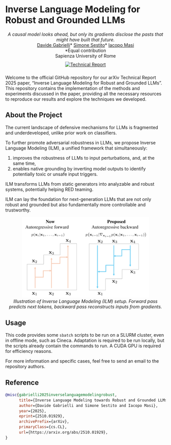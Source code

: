 # Inverse Language Modeling for Robust and Grounded LLMs

<p align="center">
    <i>A causal model looks ahead, but only its gradients disclose the pasts that might have built that future.</i>
    <br>
    <a href="https://github.com/davegabe">Davide Gabrielli</a>*
    <a href="https://github.com/simonesestito">Simone Sestito</a>*
    <a href="https://github.com/iacopomasi">Iacopo Masi</a>
    <br>
    *Equal contribution
    <br>
    Sapienza University of Rome
    <br>
    <a href="https://arxiv.org/abs/2510.01929">
        <img src="https://img.shields.io/badge/arXiv-Technical%20Report-blue?logo=arxiv" alt="Technical Report" style="margin: 10px;">
    </a>
</p>

Welcome to the official GitHub repository for our arXiv Technical Report 2025 paper, “Inverse Language Modeling for Robust and Grounded LLMs”.
This repository contains the implementation of the methods and experiments discussed in the paper, providing all the necessary resources to reproduce our results and explore the techniques we developed.

## About the Project
The current landscape of defensive mechanisms for LLMs is fragmented and underdeveloped, unlike prior work on classifiers.

To further promote adversarial robustness in LLMs, we propose Inverse Language Modeling (ILM), a unified framework that simultaneously:
1) improves the robustness of LLMs to input perturbations, and, at the same time,
2) enables native grounding by inverting model outputs to identify potentially toxic or unsafe input triggers.

ILM transforms LLMs from static generators into analyzable and robust systems, potentially helping RED teaming.

ILM can lay the foundation for next-generation LLMs that are not only robust and grounded but also fundamentally more controllable and trustworthy.

<p align="center">
    <img src="./.github/assets/ilm_diagram.png" width="400">
    <br>
    <i>Illustration of Inverse Language Modeling (ILM) setup. Forward pass predicts next tokens, backward pass reconstructs inputs from gradients.</i>
</p>

## Usage
This code provides some `sbatch` scripts to be run on a SLURM cluster, even in offline mode, such as Cineca.
Adaptation is required to be run locally, but the scripts already contain the commands to run. A CUDA GPU is required for efficiency reasons.

For more information and specific cases, feel free to send an email to the repository authors.

## Reference
```bibtex
@misc{gabrielli2025inverselanguagemodelingrobust,
      title={Inverse Language Modeling towards Robust and Grounded LLMs}, 
      author={Davide Gabrielli and Simone Sestito and Iacopo Masi},
      year={2025},
      eprint={2510.01929},
      archivePrefix={arXiv},
      primaryClass={cs.CL},
      url={https://arxiv.org/abs/2510.01929}, 
}
```


